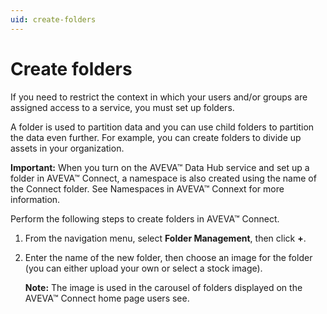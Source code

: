 ```yaml
---
uid: create-folders
---
```


# Create folders

If you need to restrict the context in which your users and/or groups are assigned access to a service, you must set up folders. 

A folder is used to partition data and you can use child folders to partition the data even further. For example, you can create folders to divide up assets in your organization. <!--Do these partitions usually exist for a customer to represent different regions or something else?-->

**Important:** When you turn on the AVEVA™ Data Hub service and set up a folder in AVEVA™ Connect, a namespace is also created using the name of the Connect folder. See Namespaces in AVEVA™ Connext for more information.

Perform the following steps to create folders in AVEVA™ Connect.

1.	From the navigation menu, select **Folder Management**, then click **+**.

2.	Enter the name of the new folder, then choose an image for the folder (you can either upload your own or select a stock image).
    
    **Note:** The image is used in the carousel of folders displayed on the AVEVA™ Connect home page users see.

